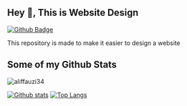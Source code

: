 ## Hey 👋, This is Website Design
[![Github Badge](https://img.shields.io/badge/-aliffauzi34-grey?style=flat&logo=github&logoColor=white&link=https://github.com/aliffauzi34/)](https://www.github.com/aliffauzi34/) <p align='left'>This repository is made to make it easier to design a website</p>
## Some of my Github Stats
<p align=left> <img src=https://komarev.com/ghpvc/?username=aliffauzi34 alt=aliffauzi34 /> </p>

[![Github stats](https://github-readme-stats.vercel.app/api?username=aliffauzi34&show_icons=true&include_all_commits=true)](https://github.com/aliffauzi34/github-readme-stats)
[![Top Langs](https://github-readme-stats.vercel.app/api/top-langs/?username=aliffauzi34&layout=compact)](https://github.com/aliffauzi34/github-readme-stats)
